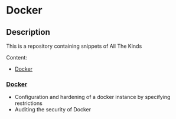# Docker

## Description

This is a repository containing snippets of All The Kinds

Content:

* [Docker](#docker)

### <a name="docker"></a>[Docker](https://github.com/Bski3/snippets/tree/master/docker) 
- Configuration and hardening of a docker instance by specifying restrictions
- Auditing the security of Docker

